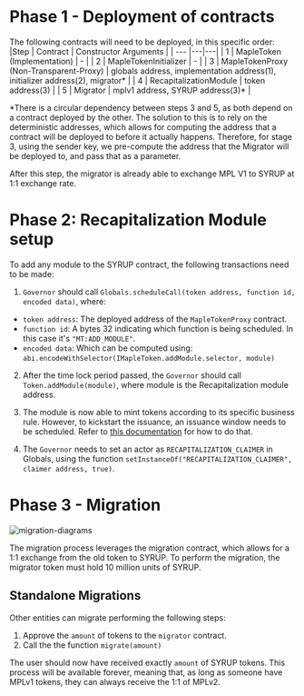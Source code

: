 # Phase 1 - Deployment of contracts
The following contracts will need to be deployed, in this specific order:
|Step | Contract  | Constructor Arguments  |
| --- |---|---|
| 1 | MapleToken (Implementation)  | - |
| 2 | MapleTokenInitializer  | - |
| 3 | MapleTokenProxy (Non-Transparent-Proxy)  | globals address, implementation address(1), initializer address(2), migrator* |
| 4 | RecapitalizationModule | token address(3) |
| 5 | Migrator | mplv1 address, SYRUP address(3)* |

*There is a circular dependency between steps 3 and 5, as both depend on a contract deployed by the other. The solution to this is to rely on the deterministic addresses, which allows for computing the address that a contract will be deployed to before it actually happens. Therefore, for stage 3, using the sender key, we pre-compute the address that the Migrator will be deployed to, and pass that as a parameter.

After this step, the migrator is already able to exchange MPL V1 to SYRUP at 1:1 exchange rate.

# Phase 2: Recapitalization Module setup
To add any module to the SYRUP contract, the following transactions need to be made:

1. `Governor` should call `Globals.scheduleCall(token address, function id, encoded data)`, where:
 * `token address`: The deployed address of the `MapleTokenProxy` contract.
 * `function id`:   A bytes 32 indicating which function is being scheduled. In this case it's `"MT:ADD_MODULE"`.
 * `encoded data`:  Which can be computed using: `abi.encodeWithSelector(IMapleToken.addModule.selector, module)`

2. After the time lock period passed, the `Governor` should call `Token.addModule(module)`, where module is the Recapitalization module address.

3. The module is now able to mint tokens according to its specific business rule. However, to kickstart the issuance, an issuance window needs to be scheduled. Refer to [this documentation](technical-resources/syrup/recapitalization-module.md#scheduling) for how to do that.

4. The `Governor` needs to set an actor as `RECAPITALIZATION_CLAIMER` in Globals, using the function `setInstanceOf("RECAPITALIZATION_CLAIMER", claimer address, true)`.

# Phase 3 - Migration
![migration-diagrams](https://github.com/maple-labs/maple-docs/assets/59924029/8f81761a-1d97-4bb9-95b0-c853aea3b6ba)

The migration process leverages the migration contract, which allows for a 1:1 exchange from the old token to SYRUP. To perform the migration, the migrator token must hold 10 million units of SYRUP. 

## Standalone Migrations
Other entities can migrate performing the following steps:

1. Approve the `amount` of tokens to the `migrator` contract.
2. Call the the function `migrate(amount)`

The user should now have received exactly `amount` of SYRUP tokens. This process will be available forever, meaning that, as long as someone have MPLv1 tokens, they can always receive the 1:1 of MPLv2.

